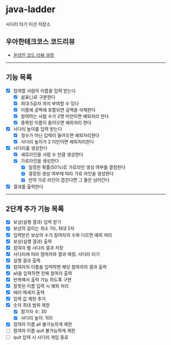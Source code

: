 # java-ladder

사다리 타기 미션 저장소

## 우아한테크코스 코드리뷰

- [온라인 코드 리뷰 과정](https://github.com/woowacourse/woowacourse-docs/blob/master/maincourse/README.md)

---

## 기능 목록

- [x]  참여할 사람의 이름을 입력 받는다
    - [x]  쉼표(,)로 구분한다
    - [x]  최대 5글자 까지 부여할 수 있다
    - [x]  이름에 공백에 포함되면 공백을 삭제한다
    - [x]  참여하는 사람 수가 2명 미만이면 예외처리 한다
    - [x]  중복된 이름이 들어오면 예외처리 한다
- [x]  사다리 높이를 입력 받는다
    - [x]  정수가 아닌 입력이 들어오면 예외처리한다
    - [x]  사다리 높이가 2 미만이면 예외처리한다
- [x]  사다리를 생성한다
    - [x]  세로라인을 사람 수 만큼 생성한다
    - [x]  가로라인을 생성한다
        - [x]  일정한 확률(50%)로 가로라인 생성 여부를 결정한다
        - [x]  결정된 생성 여부에 따라 가로 라인을 생성한다
        - [x]  만약 가로 라인이 겹친다면 그 줄은 넘어간다
- [x]  결과를 출력한다

---

## 2단계 추가 기능 목록

- [x]  보상(실행 결과) 입력 받기
  - [x]  보상의 길이는 최소 1자, 최대 5자
  - [x]  입력받은 보상의 수가 참여자의 수와 다르면 예외 처리
- [x]  보상(실행 결과) 출력
- [x]  참여자 별 사다리 결과 저장
- [x]  사다리에 따라 참여자와 결과 매칭: 사다리 타기
- [x]  실행 결과 출력
  - [x]  참여자의 이름을 입력하면 해당 참여자의 결과 출력
  - [x]  all을 입력하면 전체 참여자 출력
  - [x]  반복해서 출력 가능 하도록 구현
  - [x]  잘못된 이름 입력 시 예외 처리
- [x]  에러 메세지 출력
- [x]  입력 값 제한 추가
  - [x]  숫자 최대 범위 제한
      - [x]  참가자 수: 30
      - [x]  사다리 높이: 100
  - [x]  참여자 이름 all 불가능하게 제한
  - [ ]  참여자 이름 quit 불가능하게 제한
- [ ]  quit 입력 시 사다리 게임 종료
